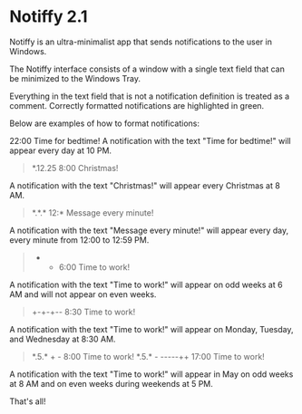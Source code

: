 # Notiffy 2.1

Notiffy is an ultra-minimalist app that sends notifications to the user in Windows.

The Notiffy interface consists of a window with a single text field that can be minimized to the Windows Tray.

Everything in the text field that is not a notification definition is treated as a comment. Correctly formatted notifications are highlighted in green.

Below are examples of how to format notifications:

22:00 Time for bedtime!
A notification with the text "Time for bedtime!" will appear every day at 10 PM.

> \*.12.25 8:00 Christmas!
> 
A notification with the text "Christmas!" will appear every Christmas at 8 AM.

> \*.\*.\* 12:\* Message every minute!
> 
A notification with the text "Message every minute!" will appear every day, every minute from 12:00 to 12:59 PM.

> + - 6:00 Time to work!
> 
A notification with the text "Time to work!" will appear on odd weeks at 6 AM and will not appear on even weeks.

> +-+-+-- 8:30 Time to work!
> 
A notification with the text "Time to work!" will appear on Monday, Tuesday, and Wednesday at 8:30 AM.

> \*.5.\* + - 8:00 Time to work!
> \*.5.\* - -----++ 17:00 Time to work!
> 
A notification with the text "Time to work!" will appear in May on odd weeks at 8 AM and on even weeks during weekends at 5 PM.

That's all!
